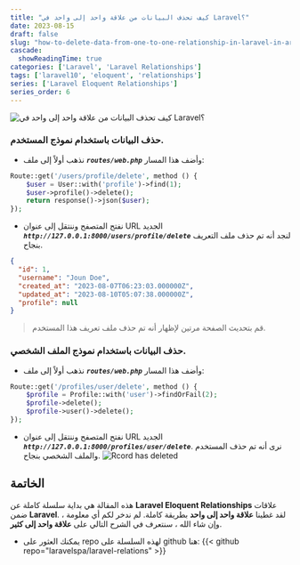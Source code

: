 ```yaml
---
title: "كيف تحذف البيانات من علاقة واحد إلى واحد في Laravel؟"
date: 2023-08-15
draft: false
slug: "how-to-delete-data-from-one-to-one-relationship-in-laravel-in-arabic"
cascade:
  showReadingTime: true
categories: ['Laravel', 'Laravel Relationships']
tags: ['laravel10', 'eloquent', 'relationships']
series: ['Laravel Eloquent Relationships']
series_order: 6
---
```

![كيف تحذف البيانات من علاقة واحد إلى واحد في Laravel؟](/img/laravel-eloquent-one-to-one-relationship-ultimate-guide-2023/ar/how-to-delete-data-from-one-to-one-relationship-in-laravel.png "كيف تحذف البيانات من علاقة واحد إلى واحد في Laravel؟")
### حذف البيانات باستخدام نموذج المستخدم.
* نذهب أولاً إلى ملف ***`routes/web.php`*** وأضف هذا المسار:
```PHP
Route::get('/users/profile/delete', method () {
    $user = User::with('profile')->find(1);
    $user->profile()->delete();
    return response()->json($user);
});
```

* نفتح المتصفح وننتقل إلى عنوان URL الجديد ***`http://127.0.0.1:8000/users/profile/delete`*** لنجد أنه تم حذف ملف التعريف بنجاح.
```json
{
  "id": 1,
  "username": "Joun Doe",
  "created_at": "2023-08-07T06:23:03.000000Z",
  "updated_at": "2023-08-10T05:07:38.000000Z",
  "profile": null
}
```
> قم بتحديث الصفحة مرتين لإظهار أنه تم حذف ملف تعريف هذا المستخدم.
### حذف البيانات باستخدام نموذج الملف الشخصي.
* نذهب أولاً إلى ملف ***`routes/web.php`*** وأضف هذا المسار:
```PHP
Route::get('/profiles/user/delete', method () {
    $profile = Profile::with('user')->findOrFail(2);
    $profile->delete();
    $profile->user()->delete();
});
```
* نفتح المتصفح وننتقل إلى عنوان URL الجديد ***`http://127.0.0.1:8000/profiles/user/delete`***. نرى أنه تم حذف المستخدم والملف الشخصي بنجاح.
![Rcord has deleted](/img/laravel-eloquent-one-to-one-relationship-ultimate-guide-2023/404.png "Rcord has deleted")

## الخاتمة
هذه المقالة هي بداية سلسلة كاملة عن __Laravel Eloquent Relationships__ علاقات ضمن __Laravel__. لقد غطينا __علاقة واحد إلى واحد__ بطريقة كاملة. لم ندخر لكم أي معلومة ، وإن شاء الله ، سنتعرف في الشرح التالي على __علاقة واحد إلى كثير__.

- يمكنك العثور على repo لهذه السلسلة على github هنا:
{{< github repo="laravelspa/laravel-relations" >}}
